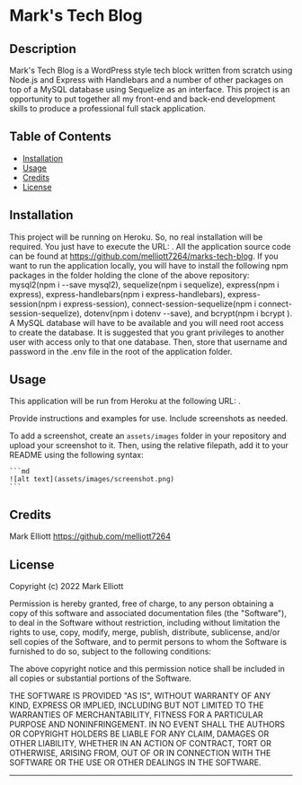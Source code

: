 # Mark's Tech Blog

## Description

Mark's Tech Blog is a WordPress style tech block written from scratch using Node.js and Express with Handlebars and a number of other packages on top of a MySQL database using Sequelize as an interface. This project is an opportunity to put together all my front-end and back-end development skills to produce a professional full stack application.

## Table of Contents

- [Installation](#installation)
- [Usage](#usage)
- [Credits](#credits)
- [License](#license)

## Installation

This project will be running on Heroku. So, no real installation will be required. You just have to execute the URL: . All the application source code can be found at https://github.com/melliott7264/marks-tech-blog. If you want to run the application locally, you will have to install the following npm packages in the folder holding the clone of the above repository: mysql2(npm i --save mysql2), sequelize(npm i sequelize), express(npm i express), express-handlebars(npm i express-handlebars), express-session(npm i express-session), connect-session-sequelize(npm i connect-session-sequelize), dotenv(npm i dotenv --save), and bcrypt(npm i bcrypt ). A MySQL database will have to be available and you will need root access to create the database. It is suggested that you grant privileges to another user with access only to that one database. Then, store that username and password in the .env file in the root of the application folder.

## Usage

This application will be run from Heroku at the following URL: .

Provide instructions and examples for use. Include screenshots as needed.

To add a screenshot, create an `assets/images` folder in your repository and upload your screenshot to it. Then, using the relative filepath, add it to your README using the following syntax:

    ```md
    ![alt text](assets/images/screenshot.png)
    ```

## Credits

Mark Elliott https://github.com/melliott7264

## License

Copyright (c) 2022 Mark Elliott

Permission is hereby granted, free of charge, to any person obtaining a copy
of this software and associated documentation files (the "Software"), to deal
in the Software without restriction, including without limitation the rights
to use, copy, modify, merge, publish, distribute, sublicense, and/or sell
copies of the Software, and to permit persons to whom the Software is
furnished to do so, subject to the following conditions:

The above copyright notice and this permission notice shall be included in all
copies or substantial portions of the Software.

THE SOFTWARE IS PROVIDED "AS IS", WITHOUT WARRANTY OF ANY KIND, EXPRESS OR
IMPLIED, INCLUDING BUT NOT LIMITED TO THE WARRANTIES OF MERCHANTABILITY,
FITNESS FOR A PARTICULAR PURPOSE AND NONINFRINGEMENT. IN NO EVENT SHALL THE
AUTHORS OR COPYRIGHT HOLDERS BE LIABLE FOR ANY CLAIM, DAMAGES OR OTHER
LIABILITY, WHETHER IN AN ACTION OF CONTRACT, TORT OR OTHERWISE, ARISING FROM,
OUT OF OR IN CONNECTION WITH THE SOFTWARE OR THE USE OR OTHER DEALINGS IN THE
SOFTWARE.

---
